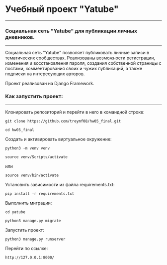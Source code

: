 # Учебный проект "Yatube"
____
### Социальная сеть "Yatube" для публикации личных дневников.
____
Социальная сеть "Yatube" позволяет публиковать личные записи в тематических сообществах. Реализованы возможности регистрации, изменения и восстановления пароля, создания собственной страницы с постами, комментирования своих и чужих публикаций, а также подписки на интересующих авторов.

Проект реализован на Django Framework.

### Как запустить проект:
____
Клонировать репозиторий и перейти в него в командной строке:
```
git clone https://github.com/treymf08/hw05_final.git
```
```
cd hw05_final
```
Cоздать и активировать виртуальное окружение:

```
python3 -m venv venv
```
```
source venv/Scripts/activate
```
или
```
source venv/bin/activate
```
Установить зависимости из файла requirements.txt:
```
pip install -r requirements.txt
```
Выполнить миграции:
```
cd yatube
```
```
python3 manage.py migrate
```
Запустить проект:
```
python3 manage.py runserver
```
Перейти по ссылке:
```
http://127.0.0.1:8000/
```
